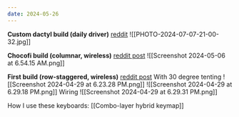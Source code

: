 ```yaml
---
date: 2024-05-26
---
```

**Custom dactyl build (daily driver)**
[reddit](https://www.reddit.com/r/ErgoMechKeyboards/comments/1dy9ghc/custom_build_based_on_dactylcc/?utm_source=share&utm_medium=web3x&utm_name=web3xcss&utm_term=1&utm_content=share_button)
![[PHOTO-2024-07-07-21-00-32.jpg]]

**Chocofi build (columnar, wireless)**
[reddit post](https://www.reddit.com/r/ErgoMechKeyboards/comments/1clg7mf/second_build_chocofi_layout_minus_a_thumb_button/?utm_source=share&utm_medium=web3x&utm_name=web3xcss&utm_term=1&utm_content=share_button)
![[Screenshot 2024-05-06 at 6.54.15 AM.png]]


**First build (row-staggered, wireless)**
[reddit post](https://www.reddit.com/r/ErgoMechKeyboards/comments/1cgcvjn/first_build_wireless_lowprofile_rowstaggered_split/?utm_source=share&utm_medium=web3x&utm_name=web3xcss&utm_term=1&utm_content=share_button)
With 30 degree tenting
![[Screenshot 2024-04-29 at 6.23.28 PM.png]]
![[Screenshot 2024-04-29 at 6.29.18 PM.png]]
Wiring
![[Screenshot 2024-04-29 at 6.29.31 PM.png]]

How I use these keyboards: [[Combo-layer hybrid keymap]]
